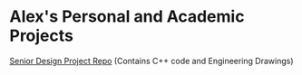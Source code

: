 # Alex's Personal and Academic Projects
<a href="https://github.com/aknight000001/Senior-Capstone.git">Senior Design Project Repo</a> (Contains C++ code and Engineering Drawings)
